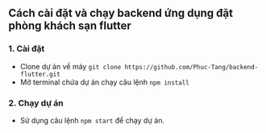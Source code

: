 ## Cách cài đặt và chạy backend ứng dụng đặt phòng khách sạn flutter
### 1. Cài đặt
* Clone dự án về máy `git clone https://github.com/Phuc-Tang/backend-flutter.git`
* Mở terminal chứa dự án chạy câu lệnh `npm install`
### 2. Chạy dự án
* Sử dụng câu lệnh `npm start` để chạy dự án.

